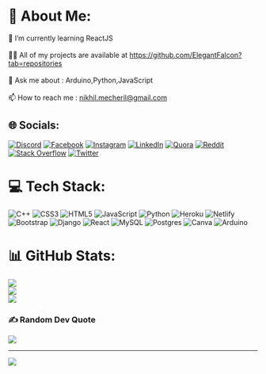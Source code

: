 # 💫 About Me:
🌱 I’m currently learning ReactJS<br><br>👨‍💻 All of my projects are available at https://github.com/ElegantFalcon?tab=repositories<br><br>💬 Ask me about : Arduino,Python,JavaScript<br><br>📫 How to reach me : nikhil.mecheril@gmail.com


## 🌐 Socials:
[![Discord](https://img.shields.io/badge/Discord-%237289DA.svg?logo=discord&logoColor=white)](https://discord.gg/234567890) [![Facebook](https://img.shields.io/badge/Facebook-%231877F2.svg?logo=Facebook&logoColor=white)]() [![Instagram](https://img.shields.io/badge/Instagram-%23E4405F.svg?logo=Instagram&logoColor=white)](https://instagram.com/nikhil.mehhh) [![LinkedIn](https://img.shields.io/badge/LinkedIn-%230077B5.svg?logo=linkedin&logoColor=white)]() [![Quora](https://img.shields.io/badge/Quora-%23B92B27.svg?logo=Quora&logoColor=white)](https://quora.com/profile/Nikhilll) [![Reddit](https://img.shields.io/badge/Reddit-%23FF4500.svg?logo=Reddit&logoColor=white)](https://reddit.com/user/nikkk) [![Stack Overflow](https://img.shields.io/badge/-Stackoverflow-FE7A16?logo=stack-overflow&logoColor=white)](https://stackoverflow.com/users/234567890) [![Twitter](https://img.shields.io/badge/Twitter-%231DA1F2.svg?logo=Twitter&logoColor=white)](https://twitter.com/whydiskolavari) 

# 💻 Tech Stack:
![C++](https://img.shields.io/badge/c++-%2300599C.svg?style=for-the-badge&logo=c%2B%2B&logoColor=white) ![CSS3](https://img.shields.io/badge/css3-%231572B6.svg?style=for-the-badge&logo=css3&logoColor=white) ![HTML5](https://img.shields.io/badge/html5-%23E34F26.svg?style=for-the-badge&logo=html5&logoColor=white)  ![JavaScript](https://img.shields.io/badge/javascript-%23323330.svg?style=for-the-badge&logo=javascript&logoColor=%23F7DF1E) ![Python](https://img.shields.io/badge/python-3670A0?style=for-the-badge&logo=python&logoColor=ffdd54) ![Heroku](https://img.shields.io/badge/heroku-%23430098.svg?style=for-the-badge&logo=heroku&logoColor=white) ![Netlify](https://img.shields.io/badge/netlify-%23000000.svg?style=for-the-badge&logo=netlify&logoColor=#00C7B7) ![Bootstrap](https://img.shields.io/badge/bootstrap-%23563D7C.svg?style=for-the-badge&logo=bootstrap&logoColor=white) ![Django](https://img.shields.io/badge/django-%23092E20.svg?style=for-the-badge&logo=django&logoColor=white)   ![React](https://img.shields.io/badge/react-%2320232a.svg?style=for-the-badge&logo=react&logoColor=%2361DAFB) ![MySQL](https://img.shields.io/badge/mysql-%2300f.svg?style=for-the-badge&logo=mysql&logoColor=white) ![Postgres](https://img.shields.io/badge/postgres-%23316192.svg?style=for-the-badge&logo=postgresql&logoColor=white) ![Canva](https://img.shields.io/badge/Canva-%2300C4CC.svg?style=for-the-badge&logo=Canva&logoColor=white) ![Arduino](https://img.shields.io/badge/-Arduino-00979D?style=for-the-badge&logo=Arduino&logoColor=white)
# 📊 GitHub Stats:
![](https://github-readme-stats.vercel.app/api?username=ElegantFalcon&theme=dark&hide_border=false&include_all_commits=true&count_private=true)<br/>
![](https://github-readme-streak-stats.herokuapp.com/?user=ElegantFalcon&theme=dark&hide_border=false)<br/>
![](https://github-readme-stats.vercel.app/api/top-langs/?username=ElegantFalcon&theme=dark&hide_border=false&include_all_commits=true&count_private=true&layout=compact)

### ✍️ Random Dev Quote
![](https://quotes-github-readme.vercel.app/api?type=horizontal&theme=radical)

---
[![](https://visitcount.itsvg.in/api?id=ElegantFalcon&icon=0&color=0)](https://visitcount.itsvg.in)

<!-- Proudly created with GPRM ( https://gprm.itsvg.in ) -->

